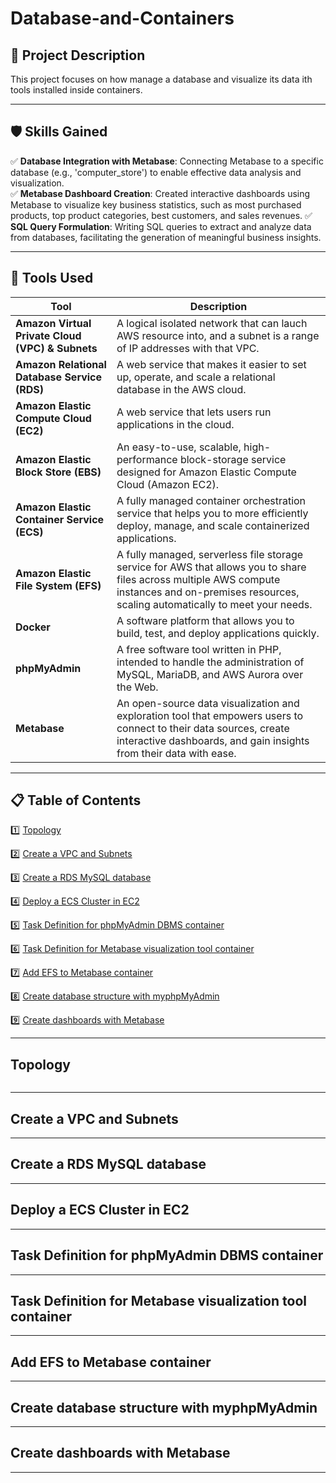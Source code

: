 # Database-and-Containers

## 📌 Project Description  
This project focuses on how manage a database and visualize its data ith tools installed inside containers.

---

## 🛡️ Skills Gained
✅ **Database Integration with Metabase**: Connecting Metabase to a specific database (e.g., 'computer_store') to enable effective data analysis and visualization.  
✅ **Metabase Dashboard Creation**: Created interactive dashboards using Metabase to visualize key business statistics, such as most purchased products, top product categories, best customers, and sales revenues.
✅ **SQL Query Formulation**: Writing SQL queries to extract and analyze data from databases, facilitating the generation of meaningful business insights.   

---

## 🔧 Tools Used  
| Tool            | Description |
|----------------|------------|
| **Amazon Virtual Private Cloud (VPC) & Subnets** | A logical isolated network that can lauch AWS resource into, and a subnet is a range of IP addresses with that VPC. |
| **Amazon Relational Database Service (RDS)** | A web service that makes it easier to set up, operate, and scale a relational database in the AWS cloud. |
| **Amazon Elastic Compute Cloud (EC2)** | A web service that lets users run applications in the cloud. |
| **Amazon Elastic Block Store (EBS)** | An easy-to-use, scalable, high-performance block-storage service designed for Amazon Elastic Compute Cloud (Amazon EC2). |
| **Amazon Elastic Container Service (ECS)** | A fully managed container orchestration service that helps you to more efficiently deploy, manage, and scale containerized applications. |
| **Amazon Elastic File System (EFS)** | A fully managed, serverless file storage service for AWS that allows you to share files across multiple AWS compute instances and on-premises resources, scaling automatically to meet your needs.  |
| **Docker** | A software platform that allows you to build, test, and deploy applications quickly. |
| **phpMyAdmin** | A free software tool written in PHP, intended to handle the administration of MySQL, MariaDB, and AWS Aurora over the Web. |
| **Metabase** | An open-source data visualization and exploration tool that empowers users to connect to their data sources, create interactive dashboards, and gain insights from their data with ease. |

---

## 📋 Table of Contents

1️⃣ [Topology](#topology)

2️⃣ [Create a VPC and Subnets](#create-a-vpc-and-subnets)

3️⃣ [Create a RDS MySQL database](#create-a-rds-mysql-database)

4️⃣ [Deploy a ECS Cluster in EC2](#deploy-a-ecs-cluster-in-ec2)

5️⃣ [Task Definition for phpMyAdmin DBMS container](#task-definition-for-phpmyadmin-dbms-container)

6️⃣ [Task Definition for Metabase visualization tool container](#task-definition-for-metabade-visualization-tool-container)

7️⃣ [Add EFS to Metabase container](#add-efs-to-metabase-container)

8️⃣ [Create database structure with myphpMyAdmin](#create-database-structure-with-myphpadmin)

9️⃣ [Create dashboards with Metabase](#create-dashboards-with-metabase)

---

## Topology

<p align="center">
  <img src="">
</p>

---

## Create a VPC and Subnets

---

## Create a RDS MySQL database

---

## Deploy a ECS Cluster in EC2

---

## Task Definition for phpMyAdmin DBMS container

---

## Task Definition for Metabase visualization tool container

---

## Add EFS to Metabase container

---

## Create database structure with myphpMyAdmin

---

## Create dashboards with Metabase

---


